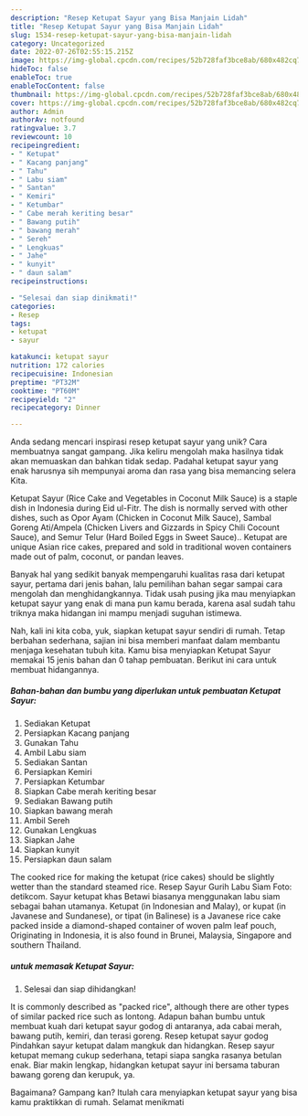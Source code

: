 ```yaml
---
description: "Resep Ketupat Sayur yang Bisa Manjain Lidah"
title: "Resep Ketupat Sayur yang Bisa Manjain Lidah"
slug: 1534-resep-ketupat-sayur-yang-bisa-manjain-lidah
category: Uncategorized
date: 2022-07-26T02:55:15.215Z
image: https://img-global.cpcdn.com/recipes/52b728faf3bce8ab/680x482cq70/ketupat-sayur-foto-resep-utama.jpg
hideToc: false
enableToc: true
enableTocContent: false
thumbnail: https://img-global.cpcdn.com/recipes/52b728faf3bce8ab/680x482cq70/ketupat-sayur-foto-resep-utama.jpg
cover: https://img-global.cpcdn.com/recipes/52b728faf3bce8ab/680x482cq70/ketupat-sayur-foto-resep-utama.jpg
author: Admin
authorAv: notfound
ratingvalue: 3.7
reviewcount: 10
recipeingredient:
- " Ketupat"
- " Kacang panjang"
- " Tahu"
- " Labu siam"
- " Santan"
- " Kemiri"
- " Ketumbar"
- " Cabe merah keriting besar"
- " Bawang putih"
- " bawang merah"
- " Sereh"
- " Lengkuas"
- " Jahe"
- " kunyit"
- " daun salam"
recipeinstructions:

- "Selesai dan siap dinikmati!"
categories:
- Resep
tags:
- ketupat
- sayur

katakunci: ketupat sayur 
nutrition: 172 calories
recipecuisine: Indonesian
preptime: "PT32M"
cooktime: "PT60M"
recipeyield: "2"
recipecategory: Dinner

---
```





Anda sedang mencari inspirasi resep ketupat sayur yang unik? Cara membuatnya sangat gampang. Jika keliru mengolah maka hasilnya tidak akan memuaskan dan bahkan tidak sedap. Padahal ketupat sayur yang enak harusnya sih mempunyai aroma dan rasa yang bisa memancing selera Kita.





Ketupat Sayur (Rice Cake and Vegetables in Coconut Milk Sauce) is a staple dish in Indonesia during Eid ul-Fitr. The dish is normally served with other dishes, such as Opor Ayam (Chicken in Coconut Milk Sauce), Sambal Goreng Ati/Ampela (Chicken Livers and Gizzards in Spicy Chili Cocount Sauce), and Semur Telur (Hard Boiled Eggs in Sweet Sauce).. Ketupat are unique Asian rice cakes, prepared and sold in traditional woven containers made out of palm, coconut, or pandan leaves.

Banyak hal yang sedikit banyak mempengaruhi kualitas rasa dari ketupat sayur, pertama dari jenis bahan, lalu pemilihan bahan segar sampai cara mengolah dan menghidangkannya. Tidak usah pusing jika mau menyiapkan ketupat sayur yang enak di mana pun kamu berada, karena asal sudah tahu triknya maka hidangan ini mampu menjadi suguhan istimewa.






Nah, kali ini kita coba, yuk, siapkan ketupat sayur sendiri di rumah. Tetap berbahan sederhana, sajian ini bisa memberi manfaat dalam membantu menjaga kesehatan tubuh kita. Kamu bisa menyiapkan Ketupat Sayur memakai 15 jenis bahan dan 0 tahap pembuatan. Berikut ini cara untuk membuat hidangannya.

<!--inarticleads1-->

##### Bahan-bahan dan bumbu yang diperlukan untuk pembuatan Ketupat Sayur:

1. Sediakan  Ketupat
1. Persiapkan  Kacang panjang
1. Gunakan  Tahu
1. Ambil  Labu siam
1. Sediakan  Santan
1. Persiapkan  Kemiri
1. Persiapkan  Ketumbar
1. Siapkan  Cabe merah keriting besar
1. Sediakan  Bawang putih
1. Siapkan  bawang merah
1. Ambil  Sereh
1. Gunakan  Lengkuas
1. Siapkan  Jahe
1. Siapkan  kunyit
1. Persiapkan  daun salam


The cooked rice for making the ketupat (rice cakes) should be slightly wetter than the standard steamed rice. Resep Sayur Gurih Labu Siam Foto: detikcom. Sayur ketupat khas Betawi biasanya menggunakan labu siam sebagai bahan utamanya. Ketupat (in Indonesian and Malay), or kupat (in Javanese and Sundanese), or tipat (in Balinese) is a Javanese rice cake packed inside a diamond-shaped container of woven palm leaf pouch, Originating in Indonesia, it is also found in Brunei, Malaysia, Singapore and southern Thailand. 

<!--inarticleads2-->

#####  untuk memasak Ketupat Sayur:


1. Selesai dan siap dihidangkan!

It is commonly described as &#34;packed rice&#34;, although there are other types of similar packed rice such as lontong. Adapun bahan bumbu untuk membuat kuah dari ketupat sayur godog di antaranya, ada cabai merah, bawang putih, kemiri, dan terasi goreng. Resep ketupat sayur godog Pindahkan sayur ketupat dalam mangkuk dan hidangkan. Resep sayur ketupat memang cukup sederhana, tetapi siapa sangka rasanya betulan enak. Biar makin lengkap, hidangkan ketupat sayur ini bersama taburan bawang goreng dan kerupuk, ya. 

Bagaimana? Gampang kan? Itulah cara menyiapkan ketupat sayur yang bisa kamu praktikkan di rumah. Selamat menikmati
